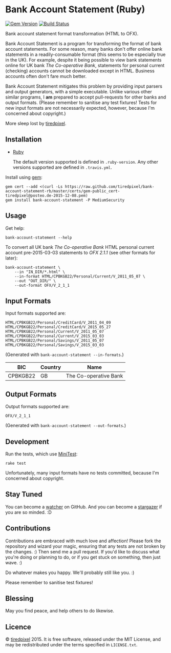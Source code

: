 # Bank Account Statement (Ruby)

[![Gem Version](https://badge.fury.io/rb/bank-account-statement.png)](http://badge.fury.io/rb/bank-account-statement)
[![Build Status](https://travis-ci.org/tiredpixel/bank-account-statement-rb.png?branch=master,release)](https://travis-ci.org/tiredpixel/bank-account-statement-rb)

Bank account statement format transformation (HTML to OFX).

Bank Account Statement is a program for transforming the format of bank account
statements. For some reason, many banks don't offer online bank statements in a
readily-consumable format (this seems to be especially true in the UK). For
example, despite it being possible to view bank statements online for UK bank
*The Co-operative Bank*, statements for personal current (checking) accounts
cannot be downloaded except in HTML. Business accounts often don't fare much
better.

Bank Account Statement mitigates this problem by providing input parsers and
output generators, with a simple executable. Unlike various other similar
programs, I **am** prepared to accept pull-requests for other banks and
output formats. (Please remember to sanitise any test fixtures! Tests for new
input formats are not necessarily expected, however, because I'm concerned
about copyright.)

More sleep lost by [tiredpixel](https://www.tiredpixel.com/).


## Installation

- [Ruby](https://www.ruby-lang.org/en/)
  
  The default version supported is defined in `.ruby-version`.
  Any other versions supported are defined in `.travis.yml`.

Install using [gem](https://rubygems.org/):

```shell
gem cert --add <(curl -Ls https://raw.github.com/tiredpixel/bank-account-statement-rb/master/certs/gem-public_cert-tiredpixel@posteo.de-2015-12-08.pem)
gem install bank-account-statement -P MediumSecurity
```


## Usage

Get help:

```shell
bank-account-statement --help
```

To convert all UK bank *The Co-operative Bank* HTML personal current account
pre-2015-03-03 statements to *OFX 2.1.1* (see other formats for later):

```shell
bank-account-statement \
    --in "IN_DIR/*.html" \
    --in-format HTML/CPBKGB22/Personal/Current/V_2011_05_07 \
    --out "OUT_DIR/" \
    --out-format OFX/V_2_1_1
```


## Input Formats

Input formats supported are:

```
HTML/CPBKGB22/Personal/CreditCard/V_2011_04_09
HTML/CPBKGB22/Personal/CreditCard/V_2015_05_27
HTML/CPBKGB22/Personal/Current/V_2011_05_07
HTML/CPBKGB22/Personal/Current/V_2015_03_03
HTML/CPBKGB22/Personal/Savings/V_2011_05_07
HTML/CPBKGB22/Personal/Savings/V_2015_03_03
```

(Generated with `bank-account-statement --in-formats`.)

BIC      | Country | Name
---------|---------|-----
CPBKGB22 | GB      | The Co-operative Bank


## Output Formats

Output formats supported are:

```
OFX/V_2_1_1
```

(Generated with `bank-account-statement --out-formats`.)


## Development

Run the tests, which use [MiniTest](https://github.com/seattlerb/minitest):

```shell
rake test
```

Unfortunately, many input formats have no tests committed, because I'm concerned
about copyright.


## Stay Tuned

You can become a
[watcher](https://github.com/tiredpixel/bank-account-statement-rb/watchers)
on GitHub. And you can become a
[stargazer](https://github.com/tiredpixel/bank-account-statement-rb/stargazers)
if you are so minded. :D


## Contributions

Contributions are embraced with much love and affection!
Please fork the repository and wizard your magic, ensuring that any tests are
not broken by the changes. :) Then send me a pull request.
If you'd like to discuss what you're doing or planning to do, or if you get
stuck on something, then just wave. :)

Do whatever makes you happy. We'll probably still like you. :)

Please remember to sanitise test fixtures!


## Blessing

May you find peace, and help others to do likewise.


## Licence

© [tiredpixel](https://www.tiredpixel.com/) 2015.
It is free software, released under the MIT License, and may be redistributed
under the terms specified in `LICENSE.txt`.
